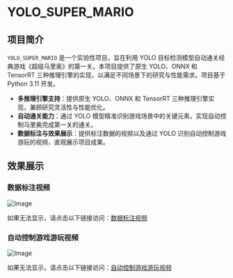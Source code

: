 # YOLO_SUPER_MARIO

## 项目简介

`YOLO_SUPER_MARIO` 是一个实验性项目，旨在利用 YOLO 目标检测模型自动通关经典游戏《超级马里奥》的第一关。本项目提供了原生 YOLO、ONNX 和 TensorRT 三种推理引擎的实现，以满足不同场景下的研究与性能需求。项目基于 Python 3.11 开发。

- **多推理引擎支持**：提供原生 YOLO、ONNX 和 TensorRT 三种推理引擎实现，兼顾研究灵活性与性能优化。
- **自动通关能力**：通过 YOLO 模型精准识别游戏场景中的关键元素，实现自动控制马里奥完成第一关的通关。
- **数据标注与效果展示**：提供标注数据的视频以及通过 YOLO 识别自动控制游戏游玩的视频，直观展示项目成果。

## 效果展示

### 数据标注视频

![Image](https://github.com/user-attachments/assets/61cd259c-1cbe-458a-800f-2ef342e567e2)

如果无法显示，请点击以下链接访问：[数据标注视频](https://www.bilibili.com/video/BV11WpozkEHp)

### 自动控制游戏游玩视频

![Image](https://github.com/user-attachments/assets/3b1c7db0-431b-47c6-97d5-59e767b015ef)

如果无法显示，请点击以下链接访问：[自动控制游戏游玩视频](https://www.bilibili.com/video/BV1ybpozuEAT)
